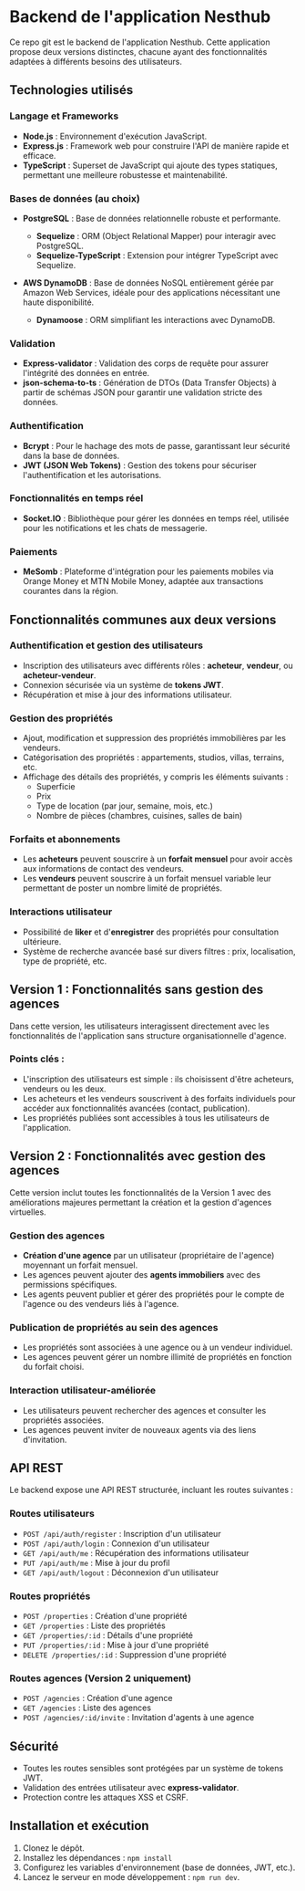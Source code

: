 # Backend de l'application Nesthub

Ce repo git est le backend de l'application Nesthub. Cette application propose deux versions distinctes, chacune ayant des fonctionnalités adaptées à différents besoins des utilisateurs.

## Technologies utilisés
### Langage et Frameworks
- **Node.js** : Environnement d'exécution JavaScript.
- **Express.js** : Framework web pour construire l'API de manière rapide et efficace.
- **TypeScript** : Superset de JavaScript qui ajoute des types statiques, permettant une meilleure robustesse et maintenabilité.

### Bases de données (au choix)
- **PostgreSQL** : Base de données relationnelle robuste et performante.
  - **Sequelize** : ORM (Object Relational Mapper) pour interagir avec PostgreSQL.
  - **Sequelize-TypeScript** : Extension pour intégrer TypeScript avec Sequelize.

- **AWS DynamoDB** : Base de données NoSQL entièrement gérée par Amazon Web Services, idéale pour des applications nécessitant une haute disponibilité.
  - **Dynamoose** : ORM simplifiant les interactions avec DynamoDB.

### Validation
- **Express-validator** : Validation des corps de requête pour assurer l'intégrité des données en entrée.
- **json-schema-to-ts** : Génération de DTOs (Data Transfer Objects) à partir de schémas JSON pour garantir une validation stricte des données.

### Authentification
- **Bcrypt** : Pour le hachage des mots de passe, garantissant leur sécurité dans la base de données.
- **JWT (JSON Web Tokens)** : Gestion des tokens pour sécuriser l'authentification et les autorisations.

### Fonctionnalités en temps réel
- **Socket.IO** : Bibliothèque pour gérer les données en temps réel, utilisée pour les notifications et les chats de messagerie.

### Paiements
- **MeSomb** : Plateforme d'intégration pour les paiements mobiles via Orange Money et MTN Mobile Money, adaptée aux transactions courantes dans la région.


## Fonctionnalités communes aux deux versions

### Authentification et gestion des utilisateurs
- Inscription des utilisateurs avec différents rôles : **acheteur**, **vendeur**, ou **acheteur-vendeur**.
- Connexion sécurisée via un système de **tokens JWT**.
- Récupération et mise à jour des informations utilisateur.

### Gestion des propriétés
- Ajout, modification et suppression des propriétés immobilières par les vendeurs.
- Catégorisation des propriétés : appartements, studios, villas, terrains, etc.
- Affichage des détails des propriétés, y compris les éléments suivants :
  - Superficie
  - Prix
  - Type de location (par jour, semaine, mois, etc.)
  - Nombre de pièces (chambres, cuisines, salles de bain)

### Forfaits et abonnements
- Les **acheteurs** peuvent souscrire à un **forfait mensuel** pour avoir accès aux informations de contact des vendeurs.
- Les **vendeurs** peuvent souscrire à un forfait mensuel variable leur permettant de poster un nombre limité de propriétés.

### Interactions utilisateur
- Possibilité de **liker** et d'**enregistrer** des propriétés pour consultation ultérieure.
- Système de recherche avancée basé sur divers filtres : prix, localisation, type de propriété, etc.

## Version 1 : Fonctionnalités sans gestion des agences
Dans cette version, les utilisateurs interagissent directement avec les fonctionnalités de l'application sans structure organisationnelle d'agence.

### Points clés :
- L'inscription des utilisateurs est simple : ils choisissent d'être acheteurs, vendeurs ou les deux.
- Les acheteurs et les vendeurs souscrivent à des forfaits individuels pour accéder aux fonctionnalités avancées (contact, publication).
- Les propriétés publiées sont accessibles à tous les utilisateurs de l'application.

## Version 2 : Fonctionnalités avec gestion des agences
Cette version inclut toutes les fonctionnalités de la Version 1 avec des améliorations majeures permettant la création et la gestion d'agences virtuelles.

### Gestion des agences
- **Création d'une agence** par un utilisateur (propriétaire de l'agence) moyennant un forfait mensuel.
- Les agences peuvent ajouter des **agents immobiliers** avec des permissions spécifiques.
- Les agents peuvent publier et gérer des propriétés pour le compte de l'agence ou des vendeurs liés à l'agence.

### Publication de propriétés au sein des agences
- Les propriétés sont associées à une agence ou à un vendeur individuel.
- Les agences peuvent gérer un nombre illimité de propriétés en fonction du forfait choisi.

### Interaction utilisateur-améliorée
- Les utilisateurs peuvent rechercher des agences et consulter les propriétés associées.
- Les agences peuvent inviter de nouveaux agents via des liens d'invitation.

## API REST
Le backend expose une API REST structurée, incluant les routes suivantes :

### Routes utilisateurs
- `POST /api/auth/register` : Inscription d'un utilisateur
- `POST /api/auth/login` : Connexion d'un utilisateur
- `GET /api/auth/me` : Récupération des informations utilisateur
- `PUT /api/auth/me` : Mise à jour du profil
- `GET /api/auth/logout` : Déconnexion d'un utilisateur

### Routes propriétés
- `POST /properties` : Création d'une propriété
- `GET /properties` : Liste des propriétés
- `GET /properties/:id` : Détails d'une propriété
- `PUT /properties/:id` : Mise à jour d'une propriété
- `DELETE /properties/:id` : Suppression d'une propriété

### Routes agences (Version 2 uniquement)
- `POST /agencies` : Création d'une agence
- `GET /agencies` : Liste des agences
- `POST /agencies/:id/invite` : Invitation d'agents à une agence

## Sécurité
- Toutes les routes sensibles sont protégées par un système de tokens JWT.
- Validation des entrées utilisateur avec **express-validator**.
- Protection contre les attaques XSS et CSRF.

## Installation et exécution
1. Clonez le dépôt.
2. Installez les dépendances : `npm install`
3. Configurez les variables d'environnement (base de données, JWT, etc.).
4. Lancez le serveur en mode développement : `npm run dev`.
